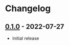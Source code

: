 # Changelog

## [0.1.0] - 2022-07-27

- Initial release

<!-- http://keepachangelog.com/ -->

<!-- [0.1.1]: https://github.com/zce/wyy-plugs/compare/v0.1.0...v0.1.1 -->
[0.1.0]: https://github.com/zce/wyy-plugs/releases/tag/v0.1.0
